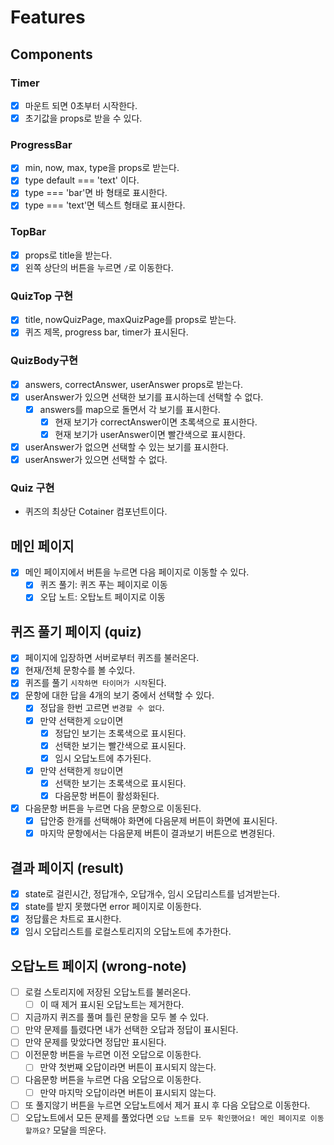 # Features

## Components

### Timer

- [x] 마운트 되면 0초부터 시작한다.
- [x] 초기값을 props로 받을 수 있다.

### ProgressBar

- [x] min, now, max, type을 props로 받는다.
- [x] type default === 'text' 이다.
- [x] type === 'bar'면 바 형태로 표시한다.
- [x] type === 'text'면 텍스트 형태로 표시한다.

### TopBar

- [x] props로 title을 받는다.
- [x] 왼쪽 상단의 버튼을 누르면 `/`로 이동한다.

### QuizTop 구현

- [x] title, nowQuizPage, maxQuizPage를 props로 받는다.
- [x] 퀴즈 제목, progress bar, timer가 표시된다.

### QuizBody구현

- [x] answers, correctAnswer, userAnswer props로 받는다.
- [x] userAnswer가 있으면 선택한 보기를 표시하는데 선택할 수 없다.
  - [x] answers를 map으로 돌면서 각 보기를 표시한다.
    - [x] 현재 보기가 correctAnswer이면 초록색으로 표시한다.
    - [x] 현재 보기가 userAnswer이면 빨간색으로 표시한다.
- [x] userAnswer가 없으면 선택할 수 있는 보기를 표시한다.
- [x] userAnswer가 있으면 선택할 수 없다.

### Quiz 구현

- 퀴즈의 최상단 Cotainer 컴포넌트이다.

## 메인 페이지

- [x] 메인 페이지에서 버튼을 누르면 다음 페이지로 이동할 수 있다.
  - [x] 퀴즈 풀기: 퀴즈 푸는 페이지로 이동
  - [x] 오답 노트: 오탑노트 페이지로 이동

## 퀴즈 풀기 페이지 (quiz)

- [x] 페이지에 입장하면 서버로부터 퀴즈를 불러온다.
- [x] 현재/전체 문항수를 볼 수있다.
- [x] 퀴즈를 풀기 `시작하면 타이머가 시작`된다.
- [x] 문항에 대한 답을 4개의 보기 중에서 선택할 수 있다.
  - [x] 정답을 한번 고르면 `변경할 수 없다`.
  - [x] 만약 선택한게 `오답`이면
    - [x] 정답인 보기는 초록색으로 표시된다.
    - [x] 선택한 보기는 빨간색으로 표시된다.
    - [x] 임시 오답노트에 추가된다.
  - [x] 만약 선택한게 `정답`이면
    - [x] 선택한 보기는 초록색으로 표시된다.
    - [x] 다음문항 버튼이 활성화된다.
- [x] 다음문항 버튼을 누르면 다음 문항으로 이동된다.
  - [x] 답안중 한개를 선택해야 화면에 다음문제 버튼이 화면에 표시된다.
  - [x] 마지막 문항에서는 다음문제 버튼이 결과보기 버튼으로 변경된다.

## 결과 페이지 (result)

- [x] state로 걸린시간, 정답개수, 오답개수, 임시 오답리스트를 넘겨받는다.
- [x] state를 받지 못했다면 error 페이지로 이동한다.
- [x] 정답률은 차트로 표시한다.
- [x] 임시 오답리스트를 로컬스토리지의 오답노트에 추가한다.

## 오답노트 페이지 (wrong-note)

- [ ] 로컬 스토리지에 저장된 오답노트를 불러온다.
  - [ ] 이 때 제거 표시된 오답노트는 제거한다.
- [ ] 지금까지 퀴즈를 풀며 틀린 문항을 모두 볼 수 있다.
- [ ] 만약 문제를 틀렸다면 내가 선택한 오답과 정답이 표시된다.
- [ ] 만약 문제를 맞았다면 정답만 표시된다.
- [ ] 이전문항 버튼을 누르면 이전 오답으로 이동한다.
  - [ ] 만약 첫번째 오답이라면 버튼이 표시되지 않는다.
- [ ] 다음문항 버튼을 누르면 다음 오답으로 이동한다.
  - [ ] 만약 마지막 오답이라면 버튼이 표시되지 않는다.
- [ ] 또 풀지않기 버튼을 누르면 오답노트에서 제거 표시 후 다음 오답으로 이동한다.
- [ ] 오답노트에서 모든 문제를 풀었다면 `오답 노트를 모두 확인했어요! 메인 페이지로 이동할까요?` 모달을 띄운다.
